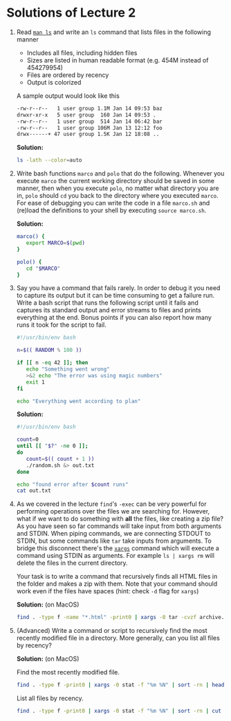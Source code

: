 # Solutions of Lecture 2

1. Read [`man ls`](https://www.man7.org/linux/man-pages/man1/ls.1.html) and write an `ls` command that lists files in the following manner

   - Includes all files, including hidden files
   - Sizes are listed in human readable format (e.g. 454M instead of 454279954)
   - Files are ordered by recency
   - Output is colorized

   A sample output would look like this

   ```bash
   -rw-r--r--   1 user group 1.1M Jan 14 09:53 baz
   drwxr-xr-x   5 user group  160 Jan 14 09:53 .
   -rw-r--r--   1 user group  514 Jan 14 06:42 bar
   -rw-r--r--   1 user group 106M Jan 13 12:12 foo
   drwx------+ 47 user group 1.5K Jan 12 18:08 ..
   ```

   **Solution:**

   ```bash
   ls -lath --color=auto
   ```

   

2. Write bash functions `marco` and `polo` that do the following.
   Whenever you execute `marco` the current working directory should be saved in some manner, then when you execute `polo`, no matter what directory you are in, `polo` should `cd` you back to the directory where you executed `marco`.
   For ease of debugging you can write the code in a file `marco.sh` and (re)load the definitions to your shell by executing `source marco.sh`.

   **Solution:**

   ```bash
   marco() {
      export MARCO=$(pwd)
   }
   
   polo() {
      cd "$MARCO"
   }
   ```

   
   
3. Say you have a command that fails rarely. In order to debug it you need to capture its output but it can be time consuming to get a failure run.
   Write a bash script that runs the following script until it fails and captures its standard output and error streams to files and prints everything at the end.
   Bonus points if you can also report how many runs it took for the script to fail.

   ```bash
   #!/usr/bin/env bash
   
   n=$(( RANDOM % 100 ))
   
   if [[ n -eq 42 ]]; then
      echo "Something went wrong"
      >&2 echo "The error was using magic numbers"
      exit 1
   fi
   
   echo "Everything went according to plan"
   ```

   **Solution:**

   ```bash
   #!/usr/bin/env bash
   
   count=0
   until [[ "$?" -ne 0 ]];
   do
      count=$(( count + 1 ))
      ./random.sh &> out.txt
   done
   
   echo "found error after $count runs"
   cat out.txt
   ```

   
   
4. As we covered in the lecture `find`'s `-exec` can be very powerful for performing operations over the files we are searching for.
   However, what if we want to do something with **all** the files, like creating a zip file?
   As you have seen so far commands will take input from both arguments and STDIN.
   When piping commands, we are connecting STDOUT to STDIN, but some commands like `tar` take inputs from arguments.
   To bridge this disconnect there's the [`xargs`](https://www.man7.org/linux/man-pages/man1/xargs.1.html) command which will execute a command using STDIN as arguments.
   For example `ls | xargs rm` will delete the files in the current directory.

   Your task is to write a command that recursively finds all HTML files in the folder and makes a zip with them. Note that your command should work even if the files have spaces (hint: check `-d` flag for `xargs`)

   **Solution:** (on MacOS)

   ```bash
   find . -type f -name "*.html" -print0 | xargs -0 tar -cvzf archive.tar.gz
   ```

   
   
5. (Advanced) Write a command or script to recursively find the most recently modified file in a directory. More generally, can you list all files by recency?

   **Solution:** (on MacOS)

   Find the most recently modified file.

   ```bash
   find . -type f -print0 | xargs -0 stat -f "%m %N" | sort -rn | head -1 | cut -d' ' -f2-
   ```

   List all files by recency.

   ```bash
   find . -type f -print0 | xargs -0 stat -f "%m %N" | sort -rn | cut -d' ' -f2-
   ```

